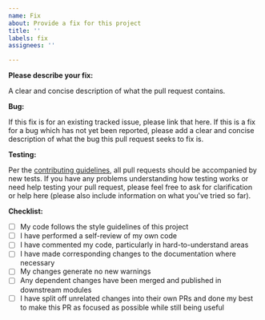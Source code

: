 ```yaml
---
name: Fix
about: Provide a fix for this project
title: ''
labels: fix
assignees: ''

---
```


**Please describe your fix:**

A clear and concise description of what the pull request contains.

**Bug:**

If this fix is for an existing tracked issue, please link that here. If this is a fix for a bug
which has not yet been reported, please add a clear and concise description of what the bug this
pull request seeks to fix is.

**Testing:**

Per the [contributing guidelines][1], all pull requests should be accompanied by new tests. If you
have any problems understanding how testing works or need help testing your pull request, please
feel free to ask for clarification or help here (please also include information on what you've
tried so far).

**Checklist:**

- [ ] My code follows the style guidelines of this project
- [ ] I have performed a self-review of my own code
- [ ] I have commented my code, particularly in hard-to-understand areas
- [ ] I have made corresponding changes to the documentation where necessary
- [ ] My changes generate no new warnings
- [ ] Any dependent changes have been merged and published in downstream modules
- [ ] I have split off unrelated changes into their own PRs and done my best to make this PR as
      focused as possible while still being useful

 [1]: https://github.com/pkmn/EPOke/blob/master/CONTRIBUTING.md
